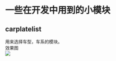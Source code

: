 # 一些在开发中用到的小模块

## carplatelist 
用来选择车型，车系的模块。<br/>
效果图<br/>
![](http://oducsmjjj.bkt.clouddn.com/carplatelist.gif)
